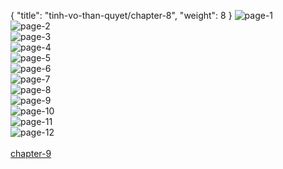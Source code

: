 { "title": "tinh-vo-than-quyet/chapter-8", "weight": 8 }
<img src="tinh-vo-than-quyet_0008_01-ee8e906ed680d27164ebc3fb119ae71c.webp" alt="page-1" origin="https://3.bp.blogspot.com/-rjYoiVbGk50/V5iUzvXOtxI/AAAAAAAI-Rk/VjX_6X-QDDU/s0/Tinh-Vo-Than-Quyet-Chapter-8-P-0-1.jpg"><br/>
<img src="tinh-vo-than-quyet_0008_02-34b95841440753482ad87e424d622cc3.webp" alt="page-2" origin="https://3.bp.blogspot.com/-aaqt3n3DZDs/V5iU0F9Y6II/AAAAAAAI-Ro/IKjpwu63PzE/s0/Tinh-Vo-Than-Quyet-Chapter-8-P-1.jpg"><br/>
<img src="tinh-vo-than-quyet_0008_03-1c2806d9636d82c00ec22c8b651b12a7.webp" alt="page-3" origin="https://3.bp.blogspot.com/-E5KbuenE8N8/V5iU0n1L3YI/AAAAAAAI-Rs/RVXenC061FM/s0/Tinh-Vo-Than-Quyet-Chapter-8-P-2.jpg"><br/>
<img src="tinh-vo-than-quyet_0008_04-6a4d808b68efdb20975612a3fe485a8c.webp" alt="page-4" origin="https://3.bp.blogspot.com/-l0wX5ewW94I/V5iU1O6h-6I/AAAAAAAI-Rw/RHPFw8L5MPY/s0/Tinh-Vo-Than-Quyet-Chapter-8-P-3.jpg"><br/>
<img src="tinh-vo-than-quyet_0008_05-c375e673ceea35d8bc01036bdab0d372.webp" alt="page-5" origin="https://3.bp.blogspot.com/-2JndBbUfxrI/V5iU1sBH7AI/AAAAAAAI-R0/MRA-QYQ9uYw/s0/Tinh-Vo-Than-Quyet-Chapter-8-P-4.jpg"><br/>
<img src="tinh-vo-than-quyet_0008_06-08861fbb03b9783c9736013728975376.webp" alt="page-6" origin="https://3.bp.blogspot.com/-0QF3lpJkA74/V5iU2RlVEYI/AAAAAAAI-R4/qxTKYspP7VM/s0/Tinh-Vo-Than-Quyet-Chapter-8-P-5.jpg"><br/>
<img src="tinh-vo-than-quyet_0008_07-87248b9cbd5fc428749faa6f2c3a9986.webp" alt="page-7" origin="https://3.bp.blogspot.com/-WD1hLRz7wDM/V5iU237pLKI/AAAAAAAI-R8/XNOGWUNYkBM/s0/Tinh-Vo-Than-Quyet-Chapter-8-P-6.jpg"><br/>
<img src="tinh-vo-than-quyet_0008_08-0d647eed0410bdc29909177e103a9958.webp" alt="page-8" origin="https://3.bp.blogspot.com/--87syozGg4g/V5iU3XADjMI/AAAAAAAI-SA/7Wc6YdDjZeU/s0/Tinh-Vo-Than-Quyet-Chapter-8-P-7.jpg"><br/>
<img src="tinh-vo-than-quyet_0008_09-2a309fc68d3fb0c700fa18eb3b41ac4d.webp" alt="page-9" origin="https://3.bp.blogspot.com/-U23NPH1PdWE/V5iU37f7d2I/AAAAAAAI-SE/j6Pi1g6IAVo/s0/Tinh-Vo-Than-Quyet-Chapter-8-P-8.jpg"><br/>
<img src="tinh-vo-than-quyet_0008_10-c5b17b5f867dd3d5901a6cb327910390.webp" alt="page-10" origin="https://3.bp.blogspot.com/-nxAMQwFsoy4/V5iU4t4GMMI/AAAAAAAI-SI/PLIiWt6WQes/s0/Tinh-Vo-Than-Quyet-Chapter-8-P-9.jpg"><br/>
<img src="tinh-vo-than-quyet_0008_11-151d97a9fcbc37c97437749fb1a9e0ff.webp" alt="page-11" origin="https://3.bp.blogspot.com/-bxZkF2VovNE/V5iU5J9EhOI/AAAAAAAI-SM/Wubwk9uTqKE/s0/Tinh-Vo-Than-Quyet-Chapter-8-P-10.jpg"><br/>
<img src="tinh-vo-than-quyet_0008_12-efed38cc1a17035cd79c5dc625191da5.webp" alt="page-12" origin="https://3.bp.blogspot.com/-zqfPsT5WXfg/V5iU5vDOA7I/AAAAAAAI-SQ/xSH5HPdhIUU/s0/Tinh-Vo-Than-Quyet-Chapter-8-P-11.jpg"><br/>
<br/><a class="nextchap" href="/tinh-vo-than-quyet/chapter-9">chapter-9</a>
